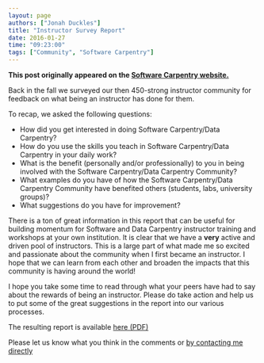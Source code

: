 ```yaml
---
layout: page
authors: ["Jonah Duckles"]
title: "Instructor Survey Report"
date: 2016-01-27
time: "09:23:00"
tags: ["Community", "Software Carpentry"]
---
```


<p><b>This post originally appeared on the <a href="https://software-carpentry.org/">Software Carpentry website.</a></b></p>

Back in the fall we surveyed our then 450-strong instructor community for
feedback on what being an instructor has done for them.

To recap, we asked the following questions:

* How did you get interested in doing Software Carpentry/Data Carpentry?
* How do you use the skills you teach in Software Carpentry/Data Carpentry in your daily work?
* What is the benefit (personally and/or professionally) to you in being involved with the Software Carpentry/Data Carpentry Community?
* What examples do you have of how the Software Carpentry/Data Carpentry Community have benefited others (students, labs, university groups)?
* What suggestions do you have for improvement?

There is a ton of great information in this report that can be useful for building momentum for Software and Data Carpentry instructor training and workshops at your own institution. It is clear that we have a **very** active and driven pool of instructors. This is a large part of what made me so excited and passionate about the community when I first became an instructor. I hope that we can learn from each other and broaden the impacts that this community is having around the world!

I hope you take some time to read through what your peers have had to say about the rewards of being an instructor. Please do take action and help us to put some of the great suggestions in the report into our various processes.

The resulting report is available [here (PDF)](https://drive.google.com/file/d/0B_SI17G7h2s2b1B0TUdYRl9rR1k/view)

Please let us know what you think in the comments or [by contacting me directly](mailto:jduckles@software-carpentry.org)
